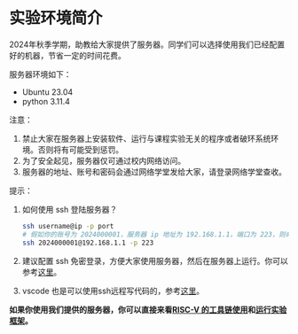 # 实验环境简介

2024年秋季学期，助教给大家提供了服务器。同学们可以选择使用我们已经配置好的机器，节省一定的时间花费。

服务器环境如下：
- Ubuntu 23.04
- python 3.11.4

注意：
1. 禁止大家在服务器上安装软件、运行与课程实验无关的程序或者破环系统环境。否则将有可能受到惩罚。
2. 为了安全起见，服务器仅可通过校内网络访问。
3. 服务器的地址、账号和密码会通过网络学堂发给大家，请登录网络学堂查收。

提示：
1. 如何使用 ssh 登陆服务器？
    ```bash
    ssh username@ip -p port
    # 假如你的账号为 2024000001，服务器 ip 地址为 192.168.1.1，端口为 223，则命令为：
    ssh 2024000001@192.168.1.1 -p 223
    ```
2. 建议配置 ssh 免密登录，方便大家使用服务器，然后在服务器上运行。你可以参考[这里](https://blog.csdn.net/qq_51447496/article/details/132089964)。

3. vscode 也是可以使用ssh远程写代码的，参考[这里](https://code.visualstudio.com/docs/remote/ssh)。

**如果你使用我们提供的服务器，你可以直接来看[RISC-V 的工具链使用](riscv.md)和[运行实验框架](testing.md)。**